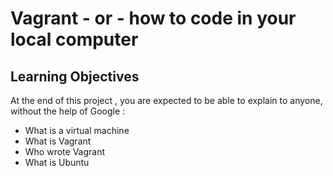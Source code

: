 # Vagrant - or - how to code in your local computer
## Learning Objectives
At the end of this project , you are expected to be able to explain to anyone, without the help of Google :
* What is a virtual machine
* What is Vagrant
* Who wrote Vagrant
* What is Ubuntu
